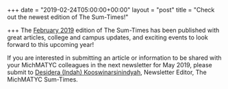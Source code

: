 +++
date = "2019-02-24T05:00:00+00:00"
layout = "post"
title = "Check out the newest edition of The Sum-Times!"

+++
The [February 2019](https://michmatyc.netlify.com/uploads/MichMatycNewsletterFebruary2019.pdf) edition of The Sum-Times has been published with great articles, college and campus updates, and exciting events to look forward to this upcoming year!

If you are interested in submitting an article or information to be shared with your MichMATYC colleagues in the next newsletter for May 2019, please submit to [Desidera (Indah) Kooswinarsinindyah](mailto:Koowinarsinindyahd@macomb.edu), Newsletter Editor, The MichMATYC Sum-Times.